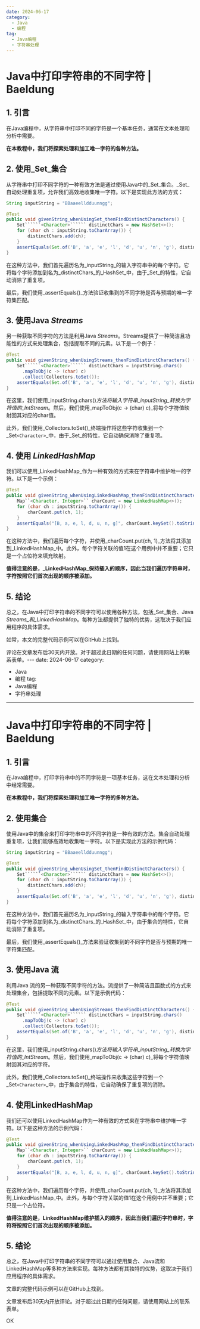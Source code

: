 ```yaml
---
date: 2024-06-17
category:
  - Java
  - 编程
tag:
  - Java编程
  - 字符串处理
---
```

# Java中打印字符串的不同字符 | Baeldung

## 1. 引言

在Java编程中，从字符串中打印不同的字符是一个基本任务，通常在文本处理和分析中需要。

**在本教程中，我们将探索处理和加工唯一字符的各种方法。**

## 2. 使用_Set_集合

从字符串中打印不同字符的一种有效方法是通过使用Java中的_Set_集合。_Set_自动处理重复项，允许我们高效地收集唯一字符。以下是实现此方法的方式：

```java
String inputString = "BBaaeelldduunngg";

@Test
public void givenString_whenUsingSet_thenFindDistinctCharacters() {
    Set``````<Character>`````` distinctChars = new HashSet<>();
    for (char ch : inputString.toCharArray()) {
        distinctChars.add(ch);
    }
    assertEquals(Set.of('B', 'a', 'e', 'l', 'd', 'u', 'n', 'g'), distinctChars);
}
```

在这种方法中，我们首先遍历名为_inputString_的输入字符串中的每个字符。它将每个字符添加到名为_distinctChars_的_HashSet_中，由于_Set_的特性，它自动消除了重复项。

最后，我们使用_assertEquals()_方法验证收集到的不同字符是否与预期的唯一字符集匹配。

## 3. 使用Java _Streams_

另一种获取不同字符的方法是利用Java _Streams_。Streams提供了一种简洁且功能性的方式来处理集合，包括提取不同的元素。以下是一个例子：

```java
@Test
public void givenString_whenUsingStreams_thenFindDistinctCharacters() {
    Set``````<Character>`````` distinctChars = inputString.chars()
      .mapToObj(c -> (char) c)
      .collect(Collectors.toSet());
    assertEquals(Set.of('B', 'a', 'e', 'l', 'd', 'u', 'n', 'g'), distinctChars);
}
```

在这里，我们使用_inputString.chars()_方法将输入字符串_inputString_转换为字符值的_IntStream_。然后，我们使用_mapToObj(c -> (char) c)_将每个字符值映射回其对应的char值。

此外，我们使用_Collectors.toSet()_终端操作将这些字符收集到一个_Set``````<Character>``````_中，由于_Set_的特性，它自动确保消除了重复项。

## 4. 使用 _LinkedHashMap_

我们可以使用_LinkedHashMap_作为一种有效的方式来在字符串中维护唯一的字符。以下是一个示例：

```java
@Test
public void givenString_whenUsingLinkedHashMap_thenFindDistinctCharacters() {
    Map``<Character, Integer>`` charCount = new LinkedHashMap<>();
    for (char ch : inputString.toCharArray()) {
        charCount.put(ch, 1);
    }
    assertEquals("[B, a, e, l, d, u, n, g]", charCount.keySet().toString());
}
```

在这种方法中，我们遍历每个字符，并使用_charCount.put(ch, 1)_方法将其添加到_LinkedHashMap_中。此外，每个字符关联的值1在这个用例中并不重要；它只是一个占位符来填充映射。

**值得注意的是，_LinkedHashMap_保持插入的顺序，因此当我们遍历字符串时，字符按照它们首次出现的顺序被添加。**

## 5. 结论

总之，在Java中打印字符串的不同字符可以使用各种方法，包括_Set_集合、Java _Streams_和_LinkedHashMap_。每种方法都提供了独特的优势，这取决于我们应用程序的具体需求。

如常，本文的完整代码示例可以在GitHub上找到。

评论在文章发布后30天内开放。对于超过此日期的任何问题，请使用网站上的联系表单。---
date: 2024-06-17
category:
  - Java
  - 编程
tag:
  - Java编程
  - 字符串处理
---
# Java中打印字符串的不同字符 | Baeldung

## 1. 引言

在Java编程中，打印字符串中的不同字符是一项基本任务，这在文本处理和分析中经常需要。

**在本教程中，我们将探索处理和加工唯一字符的多种方法。**

## 2. 使用集合

使用Java中的集合来打印字符串中的不同字符是一种有效的方法。集合自动处理重复项，让我们能够高效地收集唯一字符。以下是实现此方法的示例代码：

```java
String inputString = "BBaaeelldduunngg";

@Test
public void givenString_whenUsingSet_thenFindDistinctCharacters() {
    Set``````<Character>`````` distinctChars = new HashSet<>();
    for (char ch : inputString.toCharArray()) {
        distinctChars.add(ch);
    }
    assertEquals(Set.of('B', 'a', 'e', 'l', 'd', 'u', 'n', 'g'), distinctChars);
}
```

在这种方法中，我们首先遍历名为_inputString_的输入字符串中的每个字符。它将每个字符添加到名为_distinctChars_的_HashSet_中，由于集合的特性，它自动消除了重复项。

最后，我们使用_assertEquals()_方法来验证收集到的不同字符是否与预期的唯一字符集匹配。

## 3. 使用Java 流

利用Java 流的另一种获取不同字符的方法。流提供了一种简洁且函数式的方式来处理集合，包括提取不同的元素。以下是示例代码：

```java
@Test
public void givenString_whenUsingStreams_thenFindDistinctCharacters() {
    Set``````<Character>`````` distinctChars = inputString.chars()
      .mapToObj(c -> (char) c)
      .collect(Collectors.toSet());
    assertEquals(Set.of('B', 'a', 'e', 'l', 'd', 'u', 'n', 'g'), distinctChars);
}
```

在这里，我们使用_inputString.chars()_方法将输入字符串_inputString_转换为字符值的_IntStream_。然后，我们使用_mapToObj(c -> (char) c)_将每个字符值映射回其对应的字符。

此外，我们使用_Collectors.toSet()_终端操作来收集这些字符到一个_Set``````<Character>``````_中，由于集合的特性，它自动确保了重复项的消除。

## 4. 使用LinkedHashMap

我们还可以使用LinkedHashMap作为一种有效的方式来在字符串中维护唯一字符。以下是这种方法的示例代码：

```java
@Test
public void givenString_whenUsingLinkedHashMap_thenFindDistinctCharacters() {
    Map``<Character, Integer>`` charCount = new LinkedHashMap<>();
    for (char ch : inputString.toCharArray()) {
        charCount.put(ch, 1);
    }
    assertEquals("[B, a, e, l, d, u, n, g]", charCount.keySet().toString());
}
```

在这种方法中，我们遍历每个字符，并使用_charCount.put(ch, 1)_方法将其添加到_LinkedHashMap_中。此外，与每个字符关联的值1在这个用例中并不重要；它只是一个占位符。

**值得注意的是，LinkedHashMap维护插入的顺序，因此当我们遍历字符串时，字符将按照它们首次出现的顺序被添加。**

## 5. 结论

总之，在Java中打印字符串的不同字符可以通过使用集合、Java流和LinkedHashMap等多种方法来实现。每种方法都有其独特的优势，这取决于我们应用程序的具体需求。

文章的完整代码示例可以在GitHub上找到。

文章发布后30天内开放评论。对于超过此日期的任何问题，请使用网站上的联系表单。

OK